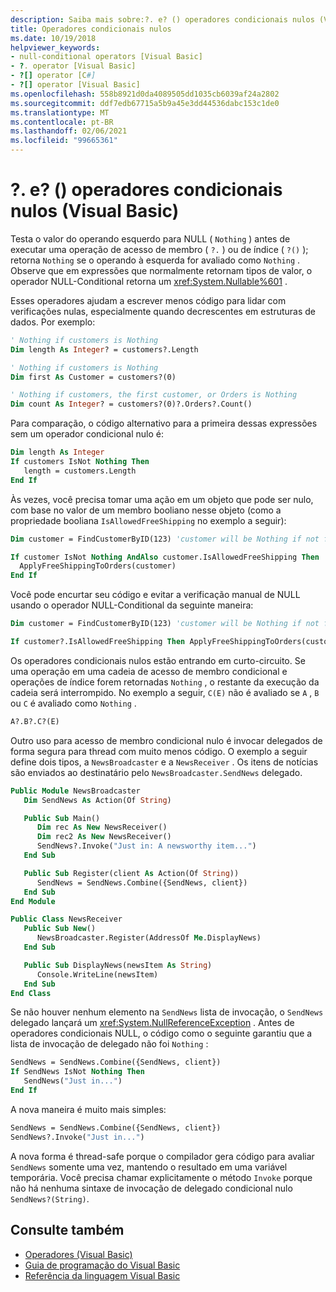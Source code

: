 ```yaml
---
description: Saiba mais sobre:?. e? () operadores condicionais nulos (Visual Basic)
title: Operadores condicionais nulos
ms.date: 10/19/2018
helpviewer_keywords:
- null-conditional operators [Visual Basic]
- ?. operator [Visual Basic]
- ?[] operator [C#]
- ?[] operator [Visual Basic]
ms.openlocfilehash: 558b8921d0da4089505dd1035cb6039af24a2802
ms.sourcegitcommit: ddf7edb67715a5b9a45e3dd44536dabc153c1de0
ms.translationtype: MT
ms.contentlocale: pt-BR
ms.lasthandoff: 02/06/2021
ms.locfileid: "99665361"
---
```

# <a name="-and--null-conditional-operators-visual-basic"></a>?. e? () operadores condicionais nulos (Visual Basic)

Testa o valor do operando esquerdo para NULL ( `Nothing` ) antes de executar uma operação de acesso de membro ( `?.` ) ou de índice ( `?()` ); retorna `Nothing` se o operando à esquerda for avaliado como `Nothing` . Observe que em expressões que normalmente retornam tipos de valor, o operador NULL-Conditional retorna um <xref:System.Nullable%601> .

Esses operadores ajudam a escrever menos código para lidar com verificações nulas, especialmente quando decrescentes em estruturas de dados. Por exemplo:

```vb
' Nothing if customers is Nothing
Dim length As Integer? = customers?.Length

' Nothing if customers is Nothing
Dim first As Customer = customers?(0)

' Nothing if customers, the first customer, or Orders is Nothing
Dim count As Integer? = customers?(0)?.Orders?.Count()
```

Para comparação, o código alternativo para a primeira dessas expressões sem um operador condicional nulo é:

```vb
Dim length As Integer
If customers IsNot Nothing Then
   length = customers.Length
End If
```

Às vezes, você precisa tomar uma ação em um objeto que pode ser nulo, com base no valor de um membro booliano nesse objeto (como a propriedade booliana `IsAllowedFreeShipping` no exemplo a seguir):

```vb
Dim customer = FindCustomerByID(123) 'customer will be Nothing if not found.

If customer IsNot Nothing AndAlso customer.IsAllowedFreeShipping Then
  ApplyFreeShippingToOrders(customer)
End If
```

Você pode encurtar seu código e evitar a verificação manual de NULL usando o operador NULL-Conditional da seguinte maneira:

```vb
Dim customer = FindCustomerByID(123) 'customer will be Nothing if not found.

If customer?.IsAllowedFreeShipping Then ApplyFreeShippingToOrders(customer)
```

Os operadores condicionais nulos estão entrando em curto-circuito.  Se uma operação em uma cadeia de acesso de membro condicional e operações de índice forem retornadas `Nothing` , o restante da execução da cadeia será interrompido.  No exemplo a seguir, `C(E)` não é avaliado se `A` , `B` ou `C` é avaliado como `Nothing` .

```vb
A?.B?.C?(E)
```

Outro uso para acesso de membro condicional nulo é invocar delegados de forma segura para thread com muito menos código.  O exemplo a seguir define dois tipos, a `NewsBroadcaster` e a `NewsReceiver` . Os itens de notícias são enviados ao destinatário pelo `NewsBroadcaster.SendNews` delegado.

```vb
Public Module NewsBroadcaster
   Dim SendNews As Action(Of String)

   Public Sub Main()
      Dim rec As New NewsReceiver()
      Dim rec2 As New NewsReceiver()
      SendNews?.Invoke("Just in: A newsworthy item...")
   End Sub

   Public Sub Register(client As Action(Of String))
      SendNews = SendNews.Combine({SendNews, client})
   End Sub
End Module

Public Class NewsReceiver
   Public Sub New()
      NewsBroadcaster.Register(AddressOf Me.DisplayNews)
   End Sub

   Public Sub DisplayNews(newsItem As String)
      Console.WriteLine(newsItem)
   End Sub
End Class
```

Se não houver nenhum elemento na `SendNews` lista de invocação, o `SendNews` delegado lançará um <xref:System.NullReferenceException> . Antes de operadores condicionais NULL, o código como o seguinte garantiu que a lista de invocação de delegado não foi `Nothing` :

```vb
SendNews = SendNews.Combine({SendNews, client})
If SendNews IsNot Nothing Then
   SendNews("Just in...")
End If
```

A nova maneira é muito mais simples:

```vb
SendNews = SendNews.Combine({SendNews, client})
SendNews?.Invoke("Just in...")
```

A nova forma é thread-safe porque o compilador gera código para avaliar `SendNews` somente uma vez, mantendo o resultado em uma variável temporária. Você precisa chamar explicitamente o método `Invoke` porque não há nenhuma sintaxe de invocação de delegado condicional nulo `SendNews?(String)`.

## <a name="see-also"></a>Consulte também

- [Operadores (Visual Basic)](index.md)
- [Guia de programação do Visual Basic](../../programming-guide/index.md)
- [Referência da linguagem Visual Basic](../index.md)
